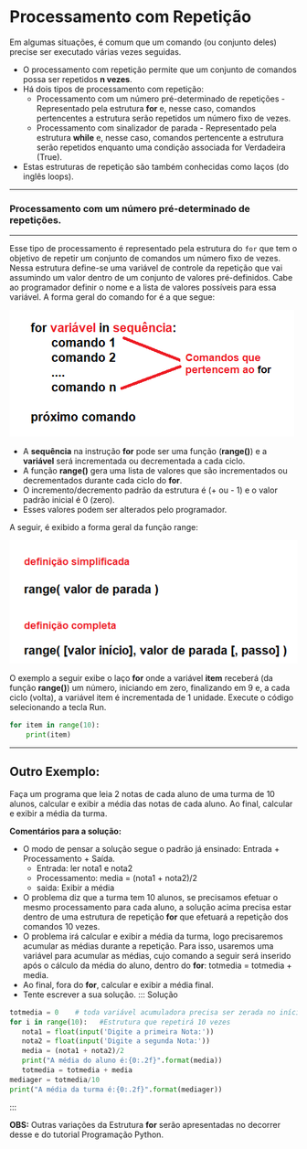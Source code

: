 # Processamento com Repetição
Em algumas situações, é comum que um comando (ou conjunto deles) precise ser executado várias vezes seguidas.
+ O processamento com repetição permite que um conjunto de comandos possa ser repetidos **n vezes**.
+ Há dois tipos de processamento com repetição: 
    + Processamento com um número pré-determinado de repetições - Representado pela estrutura **for** e, nesse caso, comandos pertencentes a estrutura serão repetidos um número fixo de vezes.
    + Processamento com sinalizador de parada - Representado pela estrutura **while** e, nesse caso, comandos pertencente a estrutura serão repetidos enquanto uma condição associada for Verdadeira (True). 
+ Estas estruturas de repetição são também conhecidas como laços (do inglês loops).

---
### Processamento com um número pré-determinado de repetições.
---
Esse tipo de processamento é representado pela estrutura do ```for``` que tem o objetivo de repetir um conjunto de comandos um número fixo de vezes. 
Nessa estrutura define-se uma variável de controle da repetição que vai assumindo um valor dentro de um conjunto de valores pré-definidos. Cabe ao programador definir o nome e a lista de valores possíveis para essa variável. A forma geral do comando for é a que segue:

 ![programa](/imagens/for.png)
 
+ A **sequência** na instrução **for** pode ser uma função (**range()**) e a **variável** será incrementada ou decrementada a cada ciclo. 
+ A função **range()** gera uma lista de valores que são incrementados ou decrementados durante cada ciclo do **for**. 
+ O incremento/decremento padrão da estrutura é (+ ou - 1) e o valor padrão inicial é 0 (zero). 
+ Esses valores podem ser alterados pelo programador. 

A seguir, é exibido a forma geral da função range:

![programa](/imagens/range.png)
 
O exemplo a seguir exibe o laço **for** onde a variável **item** receberá (da função **range()**) um número, iniciando em zero, finalizando em 9 e, a cada ciclo (volta), a variável item é incrementada de 1 unidade. Execute o código selecionando a tecla Run.
``` python runnable
for item in range(10):
    print(item)
```
---
Outro Exemplo:
---
Faça um programa que leia 2 notas de cada aluno de uma turma de 10 alunos, calcular e exibir a média das notas de cada aluno. Ao final, calcular e exibir a média da turma.
<p></p>

<b>Comentários para a solução:</b> 

+ O modo de pensar a solução segue o padrão já ensinado: Entrada + Processamento + Saída.
   + Entrada: ler nota1 e nota2
   + Processamento: media = (nota1 + nota2)/2
   + saida: Exibir a média
+ O problema diz que a turma tem 10 alunos, se precisamos efetuar o mesmo processamento para cada aluno, a solução acima precisa estar dentro de uma estrutura de repetição **for** que efetuará a repetição dos comandos 10 vezes.
+ O problema irá calcular e exibir a média da turma, logo precisaremos acumular as médias durante a repetição. Para isso, usaremos uma variável para acumular as médias, cujo comando a seguir será inserido após o cálculo da média do aluno, dentro do **for**: totmedia = totmedia + media.
+ Ao final, fora do **for**, calcular e exibir a média final.
+ Tente escrever a sua solução.
::: Solução
``` python
totmedia = 0    # toda variável acumuladora precisa ser zerada no início do programa
for i in range(10):   #Estrutura que repetirá 10 vezes
   nota1 = float(input('Digite a primeira Nota:'))
   nota2 = float(input('Digite a segunda Nota:'))
   media = (nota1 + nota2)/2
   print("A média do aluno é:{0:.2f}".format(media))
   totmedia = totmedia + media
mediager = totmedia/10
print("A média da turma é:{0:.2f}".format(mediager))
```
:::

**OBS:** Outras variações da Estrutura **for** serão apresentadas no decorrer desse e do tutorial Programação Python.
